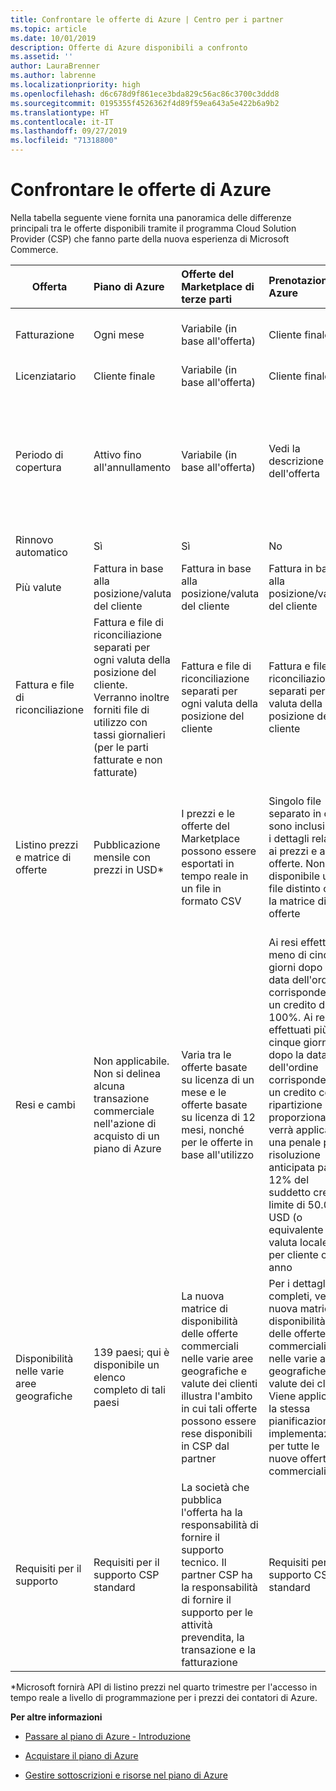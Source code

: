 ```yaml
---
title: Confrontare le offerte di Azure | Centro per i partner
ms.topic: article
ms.date: 10/01/2019
description: Offerte di Azure disponibili a confronto
ms.assetid: ''
author: LauraBrenner
ms.author: labrenne
ms.localizationpriority: high
ms.openlocfilehash: d6c678d9f861ece3bda829c56ac86c3700c3ddd8
ms.sourcegitcommit: 0195355f4526362f4d89f59ea643a5e422b6a9b2
ms.translationtype: HT
ms.contentlocale: it-IT
ms.lasthandoff: 09/27/2019
ms.locfileid: "71318800"
---
```

# <a name="compare-azure-offers"></a>Confrontare le offerte di Azure

Nella tabella seguente viene fornita una panoramica delle differenze principali tra le offerte disponibili tramite il programma Cloud Solution Provider (CSP) che fanno parte della nuova esperienza di Microsoft Commerce.

|**Offerta**| **Piano di Azure**|**Offerte del Marketplace di terze parti**|**Prenotazioni di Azure**|**Abbonamenti server venduti tramite CSP**|**Offerte basate su postazioni**|
|-------------------|:------|:-----|:---------|:--------------|:---------|
|Fatturazione|Ogni mese|Variabile (in base all'offerta)|Cliente finale|In anticipo per l'intero periodo o per un periodo di tre anni|Mensile o annuale|
|Licenziatario|Cliente finale|Variabile (in base all'offerta)|Cliente finale| Cliente finale|   Cliente finale|
|Periodo di copertura|Attivo fino all'annullamento|Variabile (in base all'offerta)|Vedi la descrizione dell'offerta|Tutte le prenotazioni di Azure hanno un proprio periodo di copertura specifico. Tutti gli abbonamenti server avranno un periodo di copertura specifico|    Le licenze aggiuntive basate su postazioni si inseriranno nel periodo di copertura esistente|
|Rinnovo automatico|Sì|Sì|No| No|Sì|
|Più valute|Fattura in base alla posizione/valuta del cliente|Fattura in base alla posizione/valuta del cliente|Fattura in base alla posizione/valuta del cliente|Fattura in base alla posizione/valuta del cliente|In base alla valuta della posizione del partner| 
|Fattura e file di riconciliazione|Fattura e file di riconciliazione separati per ogni valuta della posizione del cliente.  Verranno inoltre forniti file di utilizzo con tassi giornalieri (per le parti fatturate e non fatturate) |Fattura e file di riconciliazione separati per ogni valuta della posizione del cliente|Fattura e file di riconciliazione separati per ogni valuta della posizione del cliente|Fattura e file di riconciliazione separati per ogni valuta della posizione del cliente|Tutti gli ordini in una fattura e un file di riconciliazione|
|Listino prezzi e matrice di offerte|Pubblicazione mensile con prezzi in USD*|I prezzi e le offerte del Marketplace possono essere esportati in tempo reale in un file in formato CSV|Singolo file separato in cui sono inclusi tutti i dettagli relativi ai prezzi e alle offerte. Non è disponibile un file distinto con la matrice di offerte||Singolo file separato in cui sono inclusi tutti i dettagli relativi ai prezzi e alle offerte. Non è disponibile una matrice di offerte distinta| Singolo file separato in cui sono inclusi tutti i dettagli relativi ai prezzi e alle offerte|Listino prezzi e matrice di offerte separati (due file)|
|Resi e cambi|Non applicabile. Non si delinea alcuna transazione commerciale nell'azione di acquisto di un piano di Azure|Varia tra le offerte basate su licenza di un mese e le offerte basate su licenza di 12 mesi, nonché per le offerte in base all'utilizzo|Ai resi effettuati meno di cinque giorni dopo la data dell'ordine corrisponderà un credito del 100%. Ai resi effettuati più di cinque giorni dopo la data dell'ordine corrisponderà un credito con ripartizione proporzionale e verrà applicata una penale per risoluzione anticipata pari al 12% del suddetto credito; limite di 50.000 USD (o equivalente in valuta locale) per cliente ogni anno|Ai resi effettuati meno di 60 giorni dalla data dell'ordine corrisponderà un credito del 100% e i codici di licenza verranno disattivati. Non verranno accettati resi parziali|   Alle sospensioni o agli annullamenti effettuati dopo meno di 30 giorni corrisponderà un credito del 100%. Alle sospensioni o agli annullamenti effettuati dopo più di 30 giorni corrisponderà un credito con ripartizione proporzionale|
|Disponibilità nelle varie aree geografiche|139 paesi; qui è disponibile un elenco completo di tali paesi|La nuova matrice di disponibilità delle offerte commerciali nelle varie aree geografiche e valute dei clienti illustra l'ambito in cui tali offerte possono essere rese disponibili in CSP dal partner|Per i dettagli completi, vedi la nuova matrice di disponibilità delle offerte commerciali nelle varie aree geografiche e valute dei clienti. Viene applicata la stessa pianificazione di implementazione per tutte le nuove offerte commerciali|Per i dettagli completi, vedi la nuova matrice di disponibilità delle offerte commerciali nelle varie aree geografiche e valute dei clienti.  Viene applicata la stessa pianificazione di implementazione per tutte le nuove offerte commerciali|247 paesi|
|Requisiti per il supporto|Requisiti per il supporto CSP standard|La società che pubblica l'offerta ha la responsabilità di fornire il supporto tecnico.  Il partner CSP ha la responsabilità di fornire il supporto per le attività prevendita, la transazione e la fatturazione|Requisiti per il supporto CSP standard|Requisiti per il supporto CSP standard|Requisiti per il supporto CSP standard|

*Microsoft fornirà API di listino prezzi nel quarto trimestre per l'accesso in tempo reale a livello di programmazione per i prezzi dei contatori di Azure.

**Per altre informazioni**

- [Passare al piano di Azure - Introduzione](azure-plan-get-started.md)

- [Acquistare il piano di Azure](purchase-azure-plan.md)

- [Gestire sottoscrizioni e risorse nel piano di Azure](azure-plan-manage.md)

